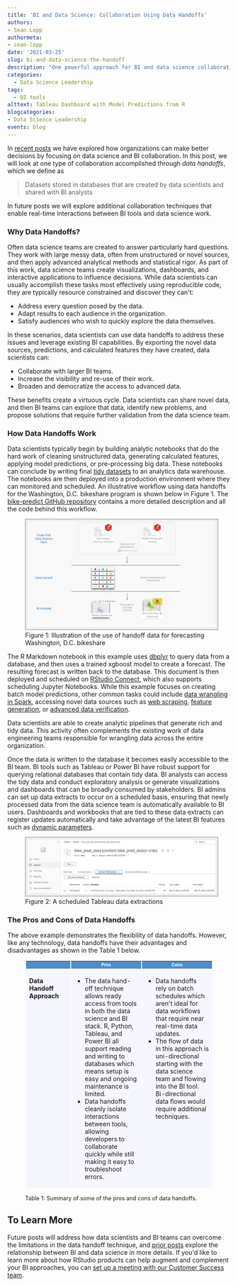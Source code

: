 ```yaml
---
title: 'BI and Data Science: Collaboration Using Data Handoffs'
authors:
- Sean Lopp
authormeta: 
- sean-lopp
date: '2021-03-25'
slug: bi-and-data-science-the-handoff
description: "One powerful approach for BI and data science collaboration is to share augmented data. In this post we cover the details of this technique and include an example where data scientists supply BI teams with forecasts and calculated columns."
categories:
  - Data Science Leadership
tags:
  - BI tools
alttext: Tableau Dashboard with Model Predictions from R
blogcategories:
- Data Science Leadership
events: blog
---
```



In <a href="https://www.rstudio.com/tags/bi-tools/" target="_blank" rel="noopener noreferrer">recent posts</a> we have explored how organizations can make better decisions by focusing on data science and BI collaboration. In this post, we will look at one type of collaboration accomplished through *data handoffs*, which we define as

> Datasets stored in databases that are created by data scientists and shared with BI analysts 

In future posts we will explore additional collaboration techniques that enable real-time interactions between BI tools and data science work.

### Why Data Handoffs?

Often data science teams are created to answer particularly hard questions. They work with large messy data, often from unstructured or novel sources, and then apply advanced analytical methods and statistical rigor. As part of this work, data science teams create visualizations, dashboards, and interactive applications to influence decisions. While data scientists can usually accomplish these tasks most effectively using reproducible code, they are typically resource constrained and discover they can't:

-   Address every question posed by the data.
-   Adapt results to each audience in the organization.
-   Satisfy audiences who wish to quickly explore the data themselves.

In these scenarios, data scientists can use data handoffs to address these issues and leverage existing BI capabilities. By exporting the novel data sources, predictions, and calculated features they have created, data scientists can:

- Collaborate with larger BI teams.
- Increase the visibility and re-use of their work.
- Broaden and democratize the access to advanced data.

These benefits create a virtuous cycle. Data scientists can share novel data, and then BI teams can explore that data, identify new problems, and propose solutions that require further validation from the data science team.
  

### How Data Handoffs Work

Data scientists typically begin by building analytic notebooks that do the hard work of cleaning unstructured data, generating calculated features, applying model predictions, or pre-processing big data. These notebooks can conclude by writing final <a href="https://cran.r-project.org/web/packages/tidyr/vignettes/tidy-data.html" target="_blank" rel="noopener noreferrer">tidy datasets</a> to an analytics data warehouse. The notebooks are then deployed into a production environment where they can monitored and scheduled. An illustrative workflow using data handoffs for the Washington, D.C. bikeshare program is shown below in Figure 1. The <a href="https://github.com/sol-eng/bike_predict" target="_blank" rel="noopener noreferrer">bike-predict GitHub repository</a> contains a more detailed description and all the code behind this workflow.

<style type="text/css"> 
img.screenshot { border: 0.5px solid #888; padding: 5px; background-color: #eee;}
</style>

<figure>
<a href="./handoff3.jpeg" target="_blank" rel="noopener noreferrer">
  <img class="screenshot" src="handoff3.jpeg"></a>
  <figcaption>Figure 1: Illustration of the use of handoff data for forecasting Washington, D.C. bikeshare</figcaption>
</figure>
  
The R Markdown notebook in this example uses <a href="https://dbplyr.tidyverse.org/" target="_blank" rel="noopener noreferrer">dbplyr</a> to query data from a database, and then uses a trained xgboost model to create a forecast. The resulting forecast is written back to the database. This document is then deployed and scheduled on <a href="http://rstudio.com/connect" target="_blank" rel="noopener noreferrer">RStudio Connect</a>, which also supports scheduling Jupyter Notebooks. While this example focuses on creating batch model predictions, other common tasks could include <a href="https://spark.rstudio.com" target="_blank" rel="noopener noreferrer">data wrangling in Spark</a>, accessing novel data sources such as <a href="https://www.tidyverse.org/blog/2021/03/rvest-1-0-0/" target="_blank" rel="noopener noreferrer">web scraping</a>, <a href="https://www.tidymodels.org/tags/recipes/" target="_blank" rel="noopener noreferrer">feature generation</a>, or <a href="https://rich-iannone.github.io/pointblank/" target="_blank" rel="noopener noreferrer">advanced data verification</a>.

Data scientists are able to create analytic pipelines that generate rich and tidy data. This activity often complements the existing work of data engineering teams responsible for wrangling data across the entire organization.

  
Once the data is written to the database it becomes easily accessible to the BI team. BI tools such as Tableau or Power BI have robust support for querying relational databases that contain tidy data. BI analysts can access the tidy data and conduct exploratory analysis or generate visualizations and dashboards that can be broadly consumed by stakeholders. BI admins can set up data extracts to occur on a scheduled basis, ensuring that newly processed data from the data science team is automatically available to BI users. Dashboards and workbooks that are tied to these data extracts can register updates automatically and take advantage of the latest BI features such as <a href="https://www.tableau.com/about/blog/2020/2/introducing-dynamic-parameters-viz-animations-buffer-calcs" target="_blank" rel="noopener noreferrer">dynamic parameters</a>.

<figure>
<a href="./tableau-extract3.png" target="_blank" rel="noopener noreferrer">
  <img class="screenshot" src="./tableau-extract3.png"></a>
<figcaption>Figure 2: A scheduled Tableau data extractions</figcaption>
</figure>

### The Pros and Cons of Data Handoffs

The above example demonstrates the flexibility of data handoffs. However, like any technology, data handoffs have their advantages and disadvantages as shown in the Table 1 below.

<style type="text/css">
th.Approach  { width: 24%; }  
th.Pros { width: 38%; vertical-align: middle; }
th.Cons { width: 38%; vertical-align: middle; }
table thead th {
  border-bottom: 1px solid #ddd;
}
th {
  font-size: 90%;
  background-color: #4D8DC9;
  color: #fff;
  vertical-align: center 
}
td {
  font-size: 80%;
  background-color: #F6F6FF;
  vertical-align: top;
  line-height: 16px;
}
caption {
  padding: 0 0 16px 0;
}
table {
  width: 100%;
}
th.problem {
  width: 15%;
}
th.solution {
  width: 15%;
}
th.proscons {
  width: 35%;
}
th.options {
  width: 35%;
}
div.action {
  padding: 0 0 16px 0;
}
div.procon {
  padding: 0 0 0 0;
}
td.ul {
  padding: 0 0 0 0;
  margin-block-start: 0em;
}
table {
  border-top-style: hidden;
  border-bottom-style: hidden;
  border-collapse: separate;
  text-indent: initial;
  border-spacing: 2px;
}
table>thead>tr>th, .table>thead>tr>th {
  font-size: 0.7em !important;
}
table>tbody>tr>td {
  line-height: inherit;
  vertical-align: baseline;
}
table tbody td, td.approach {
  font-size: 14px;
}
</style>

<figure>
<table>
  <thead>
  <tr>
    <th class="Approach"></th>
    <th class="Pros"> Pros </th>
    <th class="Cons"> Cons </th>
  </tr>
  </thead>
  <tr><td class="approach"><strong>Data Handoff Approach</strong></td>
      <td><ul><li>The data hand-off technique allows ready access from tools in both the data science and BI stack. R, Python, Tableau, and Power BI all support reading and writing to databases which means setup is easy and ongoing maintenance is limited.</li>
      <li>Data handoffs cleanly isolate interactions between tools, allowing developers to collaborate quickly while still making it easy to troubleshoot errors.</li>
    </ul>
  </td>
  <td>
    <ul>
        <li>Data handoffs rely on batch schedules which aren't ideal for data workflows that require near real-time data updates.</li>
        <li>The flow of data in this approach is uni-directional starting with the data science team and flowing into the BI tool. Bi-directional data flows would require additional techniques.</li>
    </ul>
    </td>
  </tr>
</table>
<figcaption style = "font-size: 90%; caption-side:bottom; text-align:left">Table 1: Summary of some of the pros and cons of data handoffs.</figcaption>
</figure>

## To Learn More

Future posts will address how data scientists and BI teams can overcome the limitations in the data handoff technique, and <a href="https://blog.rstudio.com/2021/03/04/bi-and-ds-part1/" target="_blank" rel="noopener noreferrer">prior posts</a> explore the relationship between BI and data science in more details. If you'd like to learn more about how RStudio products can help augment and complement your BI approaches, you can <a href="https://rstudio.chilipiper.com/book/schedule-time-with-rstudio" target="_blank" rel="noopener noreferrer">set up a meeting with our Customer Success team</a>.
